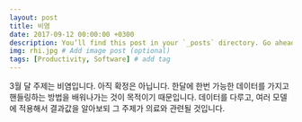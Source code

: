 ```yaml
---
layout: post
title: 비염
date: 2017-09-12 00:00:00 +0300
description: You’ll find this post in your `_posts` directory. Go ahead and edit it and re-build the site to see your changes. # Add post description (optional)
img: rhi.jpg # Add image post (optional)
tags: [Productivity, Software] # add tag
---
```


3월 달 주제는 비염입니다. 아직 확정은 아닙니다. 한달에 한번 가능한 데이터를 가지고 핸들링하는 방법을 배워나가는 것이 목적이기 때문입니다. 데이터를 다루고, 여러 모델에 적용해서 결과값을 알아보되 그 주제가 의료와 관련될 것입니다.
